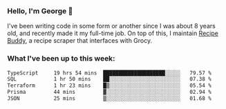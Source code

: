 ### Hello, I'm George 👋

I've been writing code in some form or another since I was about 8 years old, and recently made it my full-time job. On top of this, I maintain [Recipe Buddy](https://github.com/georgegebbett/recipe-buddy), a recipe scraper that interfaces with Grocy.  

<!--
**georgegebbett/georgegebbett** is a ✨ _special_ ✨ repository because its `README.md` (this file) appears on your GitHub profile.

Here are some ideas to get you started:

- 🔭 I’m currently working on ...
- 🌱 I’m currently learning ...
- 👯 I’m looking to collaborate on ...
- 🤔 I’m looking for help with ...
- 💬 Ask me about ...
- 📫 How to reach me: ...
- 😄 Pronouns: ...
- ⚡ Fun fact: ...
-->

### What I've been up to this week:
<!--START_SECTION:waka-->

```txt
TypeScript     19 hrs 54 mins  ████████████████████░░░░░   79.57 %
SQL            1 hr 50 mins    ██░░░░░░░░░░░░░░░░░░░░░░░   07.38 %
Terraform      1 hr 23 mins    █▒░░░░░░░░░░░░░░░░░░░░░░░   05.54 %
Prisma         44 mins         ▓░░░░░░░░░░░░░░░░░░░░░░░░   02.94 %
JSON           25 mins         ▒░░░░░░░░░░░░░░░░░░░░░░░░   01.68 %
```

<!--END_SECTION:waka-->
